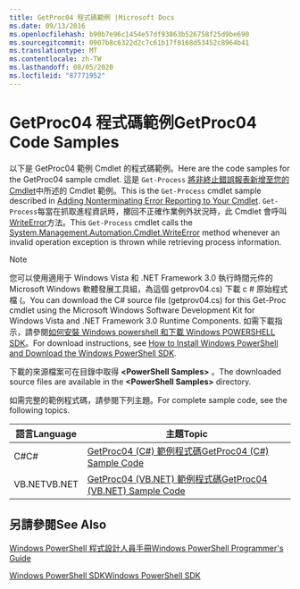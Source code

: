 ```yaml
---
title: GetProc04 程式碼範例 |Microsoft Docs
ms.date: 09/13/2016
ms.openlocfilehash: b90b7e96c1454e57df93863b526758f25d9be690
ms.sourcegitcommit: 0907b8c6322d2c7c61b17f8168d53452c8964b41
ms.translationtype: MT
ms.contentlocale: zh-TW
ms.lasthandoff: 08/05/2020
ms.locfileid: "87771952"
---
```

# <a name="getproc04-code-samples"></a><span data-ttu-id="eb601-102">GetProc04 程式碼範例</span><span class="sxs-lookup"><span data-stu-id="eb601-102">GetProc04 Code Samples</span></span>

<span data-ttu-id="eb601-103">以下是 GetProc04 範例 Cmdlet 的程式碼範例。</span><span class="sxs-lookup"><span data-stu-id="eb601-103">Here are the code samples for the GetProc04 sample cmdlet.</span></span> <span data-ttu-id="eb601-104">這是 `Get-Process` [將非終止錯誤報表新增至您的 Cmdlet](../cmdlet/adding-non-terminating-error-reporting-to-your-cmdlet.md)中所述的 Cmdlet 範例。</span><span class="sxs-lookup"><span data-stu-id="eb601-104">This is the `Get-Process` cmdlet sample described in [Adding Nonterminating Error Reporting to Your Cmdlet](../cmdlet/adding-non-terminating-error-reporting-to-your-cmdlet.md).</span></span> <span data-ttu-id="eb601-105">`Get-Process`每當在抓取進程資訊時，擲回不正確作業例外狀況時，此 Cmdlet 會呼叫[WriteError](/dotnet/api/System.Management.Automation.Cmdlet.WriteError)方法。</span><span class="sxs-lookup"><span data-stu-id="eb601-105">This `Get-Process` cmdlet calls the [System.Management.Automation.Cmdlet.WriteError](/dotnet/api/System.Management.Automation.Cmdlet.WriteError) method whenever an invalid operation exception is thrown while retrieving process information.</span></span>

> [!NOTE]
> <span data-ttu-id="eb601-106">您可以使用適用于 Windows Vista 和 .NET Framework 3.0 執行時間元件的 Microsoft Windows 軟體發展工具組，為這個 getprov04.cs) 下載 c # 原始程式檔 (。</span><span class="sxs-lookup"><span data-stu-id="eb601-106">You can download the C# source file (getprov04.cs) for this Get-Proc cmdlet using the Microsoft Windows Software Development Kit for Windows Vista and .NET Framework 3.0 Runtime Components.</span></span> <span data-ttu-id="eb601-107">如需下載指示，請參閱[如何安裝 Windows powershell 和下載 Windows POWERSHELL SDK](/powershell/scripting/developer/installing-the-windows-powershell-sdk)。</span><span class="sxs-lookup"><span data-stu-id="eb601-107">For download instructions, see [How to Install Windows PowerShell and Download the Windows PowerShell SDK](/powershell/scripting/developer/installing-the-windows-powershell-sdk).</span></span>
>
> <span data-ttu-id="eb601-108">下載的來源檔案可在目錄中取得 **\<PowerShell Samples>** 。</span><span class="sxs-lookup"><span data-stu-id="eb601-108">The downloaded source files are available in the **\<PowerShell Samples>** directory.</span></span>

<span data-ttu-id="eb601-109">如需完整的範例程式碼，請參閱下列主題。</span><span class="sxs-lookup"><span data-stu-id="eb601-109">For complete sample code, see the following topics.</span></span>

|<span data-ttu-id="eb601-110">語言</span><span class="sxs-lookup"><span data-stu-id="eb601-110">Language</span></span>|<span data-ttu-id="eb601-111">主題</span><span class="sxs-lookup"><span data-stu-id="eb601-111">Topic</span></span>|
|--------------|-----------|
|<span data-ttu-id="eb601-112">C#</span><span class="sxs-lookup"><span data-stu-id="eb601-112">C#</span></span>|[<span data-ttu-id="eb601-113">GetProc04 (C#) 範例程式碼</span><span class="sxs-lookup"><span data-stu-id="eb601-113">GetProc04 (C#) Sample Code</span></span>](./getproc04-csharp-sample-code.md)|
|<span data-ttu-id="eb601-114">VB.NET</span><span class="sxs-lookup"><span data-stu-id="eb601-114">VB.NET</span></span>|[<span data-ttu-id="eb601-115">GetProc04 (VB.NET) 範例程式碼</span><span class="sxs-lookup"><span data-stu-id="eb601-115">GetProc04 (VB.NET) Sample Code</span></span>](./getproc04-vb-net-sample-code.md)|

## <a name="see-also"></a><span data-ttu-id="eb601-116">另請參閱</span><span class="sxs-lookup"><span data-stu-id="eb601-116">See Also</span></span>

[<span data-ttu-id="eb601-117">Windows PowerShell 程式設計人員手冊</span><span class="sxs-lookup"><span data-stu-id="eb601-117">Windows PowerShell Programmer's Guide</span></span>](./windows-powershell-programmer-s-guide.md)

[<span data-ttu-id="eb601-118">Windows PowerShell SDK</span><span class="sxs-lookup"><span data-stu-id="eb601-118">Windows PowerShell SDK</span></span>](../windows-powershell-reference.md)
